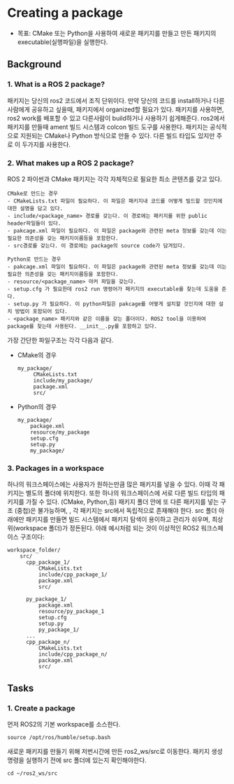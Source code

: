 # Creating a package
* 목표: CMake 또는 Python을 사용하여 새로운 패키지를 만들고 만든 패키지의 executable(실행파일)을 실행한다. 

## Background
### 1. What is a ROS 2 package?
패키지는 당신의 ros2 코드에서 조직 단위이다. 만약 당신의 코드를 install하거나 다른사람에게 공유하고 싶을때, 패키지에서 organized할 필요가 있다. 패키지를 사용하면, ros2 work를 배포할 수 있고 다른사람이 build하거나 사용하기 쉽게해준다. ros2에서 패키지를 만들때 ament 빌드 시스템과 colcon 빌드 도구를 사용한다. 패키지는 공식적으로 지원되는 CMake나 Python 방식으로 만들 수 있다. 다른 빌드 타입도 있지만 주로 이 두가지를 사용한다.     
### 2. What makes up a ROS 2 package?
ROS 2 파이썬과 CMake 패키지는 각각 자체적으로 필요한 최소 콘텐츠를 갖고 있다.    
```
CMake로 만드는 경우
- CMakeLists.txt 파일이 필요하다. 이 파일은 패키지내 코드를 어떻게 빌드할 것인지에 대한 설명을 담고 있다. 
- include/<package_name> 경로를 갖는다. 이 경로에는 패키지를 위한 public header파일들이 있다. 
- pakcage.xml 파일이 필요하다. 이 파일은 package와 관련된 meta 정보를 갖는데 이는 필요한 의존성을 갖는 패키지이름등을 포함한다. 
- src경로를 갖는다. 이 경로에는 package의 source code가 담겨있다. 
```
```
Python로 만드는 경우
- pakcage.xml 파일이 필요하다. 이 파일은 package와 관련된 meta 정보를 갖는데 이는 필요한 의존성을 갖는 패키지이름등을 포함한다.  
- resource/<package_name> 마커 파일을 갖는다. 
- setup.cfg 가 필요한데 ros2 run 명령어가 패키지의 executable를 찾는데 도움을 준다. 
- setup.py 가 필요하다. 이 python파일은 pakcage를 어떻게 설치할 것인지에 대한 설치 방법이 포함되어 있다. 
- <package_name> 패키지와 같은 이름을 갖는 폴더이다. ROS2 tool을 이용하여 package를 찾는데 사용된다. __init__.py를 포함하고 있다. 
```
가장 간단한 파일구조는 각각 다음과 같다.    
* CMake의 경우
  ```
  my_package/
       CMakeLists.txt
       include/my_package/
       package.xml
       src/
  ```
* Python의 경우
    ```
    my_package/
        package.xml
        resource/my_package
        setup.cfg
        setup.py
        my_package/
    ```

### 3. Packages in a workspace
하나의 워크스페이스에는 사용자가 원하는만큼  많은 패키지를 넣을 수 있다. 이때 각 패키지는 별도의 폴더에 위치한다. 또한 하나의 워크스페이스에 서로 다른 빌드 타입의 패키지를 가질 수 있다. (CMake, Python,등) 패키지 폴더 안에 또 다른 패키지를 넣는 구조 (중첩)은 불가능하며,  , 각 패키지는 src에서 독립적으로 존재해야 한다. src 폴더 아래에만 패키지를 만들면 빌드 시스템에서 패키지 탐색이 용이하고 관리가 쉬우며, 최상위(workspace 폴더)가 정돈된다. 아래 예시처럼 되는 것이 이상적인 ROS2 워크스페이스 구조이다:
```
workspace_folder/
    src/
      cpp_package_1/
          CMakeLists.txt
          include/cpp_package_1/
          package.xml
          src/

      py_package_1/
          package.xml
          resource/py_package_1
          setup.cfg
          setup.py
          py_package_1/
      ...
      cpp_package_n/
          CMakeLists.txt
          include/cpp_package_n/
          package.xml
          src/
```
## Tasks
### 1. Create a package
먼저 ROS2의 기본 workspace를 소스한다.  
```
source /opt/ros/humble/setup.bash
```
새로운 패키지를 만들기 위해 저번시간에 만든 ros2_ws/src로 이동한다. 패키지 생성 명령을 실행하기 전에 src 폴더에 있는지 확인해야한다. 
```
cd ~/ros2_ws/src
```


